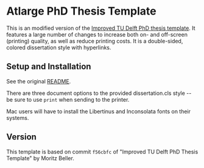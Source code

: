 # Atlarge PhD Thesis Template


This is an modified version of the [Improved TU Delft PhD thesis
template](https://github.com/Inventitech/phd-thesis-template). It
features a large number of changes to increase both on- and off-screen
(printing) quality, as well as reduce printing costs. It is a
double-sided, colored dissertation style with hyperlinks.

## Setup and Installation

See the original [README](README.txt).

There are three document options to the provided dissertation.cls style -- be sure to use `print` when sending to the printer.

Mac users will have to install the Libertinus and Inconsolata fonts on their systems.

## Version

This template is based on commit `f56cbfc` of "Improved TU Delft PhD Thesis Template" by Moritz Beller.
